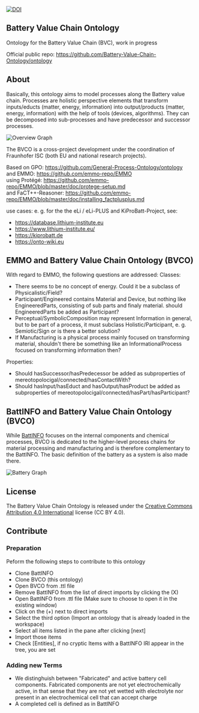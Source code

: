 [![DOI](https://zenodo.org/badge/444367033.svg)](https://zenodo.org/badge/latestdoi/444367033)

## Battery Value Chain Ontology

Ontology for the Battery Value Chain (BVC), work in progress

Official public repo: https://github.com/Battery-Value-Chain-Ontology/ontology

## About

Basically, this ontology aims to model processes along the Battery value chain. Processes are holistic perspective elements that transform inputs/educts (matter, energy, information) into output/products (matter, energy, information) with the help of tools (devices, algorithms). They can be decomposed into sub-processes and have predecessor and successor processes. 

![Overview Graph](docs/overview.png)

The BVCO is a cross-project development under the coordination of Fraunhofer ISC (both EU and national research projects).

Based on GPO: https://github.com/General-Process-Ontology/ontology <br/>
and EMMO: https://github.com/emmo-repo/EMMO <br/>
using Protégé: https://github.com/emmo-repo/EMMO/blob/master/doc/protege-setup.md <br/>
and FaCT++-Reasoner: https://github.com/emmo-repo/EMMO/blob/master/doc/installing_factplusplus.md

use cases: e. g. for the the eLi / eLi-PLUS and KiProBatt-Project, see: <br/>
- https://database.lithium-institute.eu <br/>
- https://www.lithium-institute.eu/ <br/>
- https://kiprobatt.de <br/>
- https://onto-wiki.eu <br/>

## EMMO and Battery Value Chain Ontology (BVCO) 

With regard to EMMO, the following questions are addressed:
Classes:
- There seems to be no concept of energy. Could it be a subclass of Physicalistic/Field?
- Participant/Engineered contains Material and Device, but nothing like EngineeredParts, consisting of sub parts and finaly material. should EngineeredParts be added as Participant?
- Perceptual/SymbolicComposition may represent Information in general, but to be part of a process, it must subclass Holistic/Participant, e. g. Semiotic/Sign or is there a better solution?
- If Manufacturing is a physical process mainly focused on transforming material, shouldn't there be something like an InformationalProcess focused on transforming information then?

Properties:
- Should hasSuccessor/hasPredecessor be added as subproperties of mereotopolocigal/connected/hasContactWith?
- Should hasInput/hasEduct and hasOutput/hasProduct be added as subproperties of mereotopolocigal/connected/hasPart/hasParticipant?

## BattINFO and Battery Value Chain Ontology (BVCO) 

While [BattINFO](https://github.com/BIG-MAP/BattINFO) focuses on the internal components and chemical processes, BVCO is dedicated to the higher-level process chains for material processing and manufacturing and is therefore complementary to the BattINFO. The basic definition of the battery as a system is also made there. 

![Battery Graph](docs/BatteryDefinition.png)

## License

The Battery Value Chain Ontology is released under the [Creative Commons Attribution 4.0 International](https://creativecommons.org/licenses/by/4.0/legalcode) license (CC BY 4.0).

## Contribute
### Preparation
Peform the following steps to contribute to this ontology
- Clone BattINFO
- Clone BVCO (this ontology)
- Open BVCO from .ttl file
- Remove BattINFO from the list of direct imports by clicking the (X)
- Open BattINFO from .ttl file (Make sure to choose to open it in the existing window)
- Click on the (+) next to direct imports
- Select the third option (Import an ontology that is already loaded in the workspace)
- Select all items listed in the pane after clicking [next]
- Import those items
- Check [Entities], if no cryptic Items with a BattINFO IRI appear in the tree, you are set

### Adding new Terms
- We distinghuish between "Fabricated" and active battery cell components. Fabricated components are not yet electrochemically active, in that sense that they are not yet wetted with electrolyte nor present in an electrochemical cell that can accept charge
- A completed cell is defined as in BattINFO
